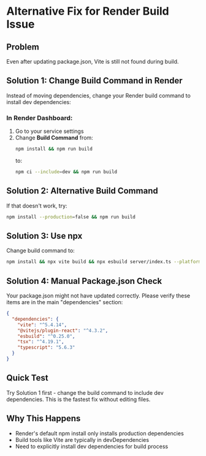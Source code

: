 # Alternative Fix for Render Build Issue

## Problem
Even after updating package.json, Vite is still not found during build.

## Solution 1: Change Build Command in Render

Instead of moving dependencies, change your Render build command to install dev dependencies:

### In Render Dashboard:
1. Go to your service settings
2. Change **Build Command** from:
   ```bash
   npm install && npm run build
   ```
   to:
   ```bash
   npm ci --include=dev && npm run build
   ```

## Solution 2: Alternative Build Command
If that doesn't work, try:
```bash
npm install --production=false && npm run build
```

## Solution 3: Use npx
Change build command to:
```bash
npm install && npx vite build && npx esbuild server/index.ts --platform=node --packages=external --bundle --format=esm --outdir=dist
```

## Solution 4: Manual Package.json Check
Your package.json might not have updated correctly. Please verify these items are in the main "dependencies" section:

```json
{
  "dependencies": {
    "vite": "^5.4.14",
    "@vitejs/plugin-react": "^4.3.2",
    "esbuild": "^0.25.0",
    "tsx": "^4.19.1",
    "typescript": "5.6.3"
  }
}
```

## Quick Test
Try Solution 1 first - change the build command to include dev dependencies. This is the fastest fix without editing files.

## Why This Happens
- Render's default npm install only installs production dependencies
- Build tools like Vite are typically in devDependencies
- Need to explicitly install dev dependencies for build process